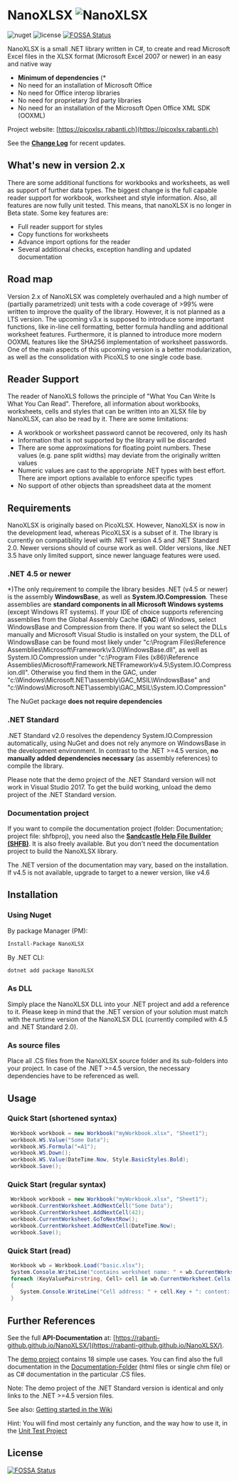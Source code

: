 # NanoXLSX ![NanoXLSX](https://github.com/rabanti-github/NanoXLSX/blob/master/Documentation/icons/NanoXLSX.png)

![nuget](https://img.shields.io/nuget/v/NanoXLSX.svg?maxAge=86400)![license](https://img.shields.io/github/license/rabanti-github/NanoXlsx.svg)[![FOSSA Status](https://app.fossa.com/api/projects/git%2Bgithub.com%2Frabanti-github%2FNanoXLSX.svg?type=shield)](https://app.fossa.com/projects/git%2Bgithub.com%2Frabanti-github%2FNanoXLSX?ref=badge_shield)

NanoXLSX is a small .NET library written in C#, to create and read Microsoft Excel files in the XLSX format (Microsoft Excel 2007 or newer) in an easy and native way

* **Minimum of dependencies** (\*
* No need for an installation of Microsoft Office
* No need for Office interop libraries
* No need for proprietary 3rd party libraries
* No need for an installation of the Microsoft Open Office XML SDK (OOXML)

Project website: [https://picoxlsx.rabanti.ch](https://picoxlsx.rabanti.ch)

See the **[Change Log](https://github.com/rabanti-github/NanoXLSX/blob/master/Changelog.md)** for recent updates.

## What's new in version 2.x

There are some additional functions for workbooks and worksheets, as well as support of further data types.
The biggest change is the full capable reader support for workbook, worksheet and style information. Also, all features are now fully unit tested. This means, that nanoXLSX is no longer in Beta state. Some key features are:

* Full reader support for styles
* Copy functions for worksheets
* Advance import options for the reader
* Several additional checks, exception handling and updated documentation

## Road map
Version 2.x of NanoXLSX was completely overhauled and a high number of (partially parametrized) unit tests with a code coverage of >99% were written to improve the quality of the library.
However, it is not planned as a LTS version. The upcoming v3.x is supposed to introduce some important functions, like in-line cell formatting, better formula handling and additional worksheet features.
Furthermore, it is planned to introduce more modern OOXML features like the SHA256 implementation of worksheet passwords.
One of the main aspects of this upcoming version is a better modularization, as well as the consolidation with PicoXLS to one single code base.

## Reader Support

The reader of NanoXLS follows the principle of "What You Can Write Is What You Can Read". Therefore, all information about workbooks, worksheets, cells and styles that can be written into an XLSX file by NanoXLSX, can also be read by it.
There are some limitations:

* A workbook or worksheet password cannot be recovered, only its hash
* Information that is not supported by the library will be discarded
* There are some approximations for floating point numbers. These values (e.g. pane split widths) may deviate from the originally written values
* Numeric values are cast to the appropriate .NET types with best effort. There are import options available to enforce specific types
* No support of other objects than spreadsheet data at the moment

## Requirements

NanoXLSX is originally based on PicoXLSX. However, NanoXLSX is now in the development lead, whereas PicoXLSX is a subset of it. The library is currently on compatibility level with .NET version 4.5 and .NET Standard 2.0. Newer versions should of course work as well. Older versions, like .NET 3.5 have only limited support, since newer language features were used.

### .NET 4.5 or newer

*)The only requirement to compile the library besides .NET (v4.5 or newer) is the assembly **WindowsBase**, as well as **System.IO.Compression**. These assemblies are **standard components in all Microsoft Windows systems** (except Windows RT systems). If your IDE of choice supports referencing assemblies from the Global Assembly Cache (**GAC**) of Windows, select WindowsBase and Compression from there. If you want so select the DLLs manually and Microsoft Visual Studio is installed on your system, the DLL of WindowsBase can be found most likely under "c:\Program Files\Reference Assemblies\Microsoft\Framework\v3.0\WindowsBase.dll", as well as System.IO.Compression under "c:\Program Files (x86)\Reference Assemblies\Microsoft\Framework\.NETFramework\v4.5\System.IO.Compression.dll". Otherwise you find them in the GAC, under "c:\Windows\Microsoft.NET\assembly\GAC_MSIL\WindowsBase" and "c:\Windows\Microsoft.NET\assembly\GAC_MSIL\System.IO.Compression"

The NuGet package **does not require dependencies**

### .NET Standard

.NET Standard v2.0 resolves the dependency System.IO.Compression automatically, using NuGet and does not rely anymore on WindowsBase in the development environment. In contrast to the .NET >=4.5 version, **no manually added dependencies necessary** (as assembly references) to compile the library.

Please note that the demo project of the .NET Standard version will not work in Visual Studio 2017. To get the build working, unload the demo project of the .NET Standard version.

### Documentation project

If you want to compile the documentation project (folder: Documentation; project file: shfbproj), you need also the **[Sandcastle Help File Builder (SHFB)](https://github.com/EWSoftware/SHFB)**. It is also freely available. But you don't need the documentation project to build the NanoXLSX library.

The .NET version of the documentation may vary, based on the installation. If v4.5 is not available, upgrade to target to a newer version, like v4.6

## Installation

### Using Nuget

By package Manager (PM):

```sh
Install-Package NanoXLSX
```

By .NET CLI:

```sh
dotnet add package NanoXLSX
```

### As DLL

Simply place the NanoXLSX DLL into your .NET project and add a reference to it. Please keep in mind that the .NET version of your solution must match with the runtime version of the NanoXLSX DLL (currently compiled with 4.5 and .NET Standard 2.0).

### As source files

Place all .CS files from the NanoXLSX source folder and its sub-folders into your project. In case of the .NET >=4.5 version, the necessary dependencies have to be referenced as well.

## Usage

### Quick Start (shortened syntax)

```c#
 Workbook workbook = new Workbook("myWorkbook.xlsx", "Sheet1");         // Create new workbook with a worksheet called Sheet1
 workbook.WS.Value("Some Data");                                        // Add cell A1
 workbook.WS.Formula("=A1");                                            // Add formula to cell B1
 workbook.WS.Down();                                                    // Go to row 2
 workbook.WS.Value(DateTime.Now, Style.BasicStyles.Bold);               // Add formatted value to cell A2
 workbook.Save();                                                       // Save the workbook as myWorkbook.xlsx
```

### Quick Start (regular syntax)

```c#
 Workbook workbook = new Workbook("myWorkbook.xlsx", "Sheet1");         // Create new workbook with a worksheet called Sheet1
 workbook.CurrentWorksheet.AddNextCell("Some Data");                    // Add cell A1
 workbook.CurrentWorksheet.AddNextCell(42);                             // Add cell B1
 workbook.CurrentWorksheet.GoToNextRow();                               // Go to row 2
 workbook.CurrentWorksheet.AddNextCell(DateTime.Now);                   // Add cell A2
 workbook.Save();                                                       // Save the workbook as myWorkbook.xlsx
```

### Quick Start (read)

```c#
 Workbook wb = Workbook.Load("basic.xlsx");                             // Read the workbook
 System.Console.WriteLine("contains worksheet name: " + wb.CurrentWorksheet.SheetName);
 foreach (KeyValuePair<string, Cell> cell in wb.CurrentWorksheet.Cells)
 {
    System.Console.WriteLine("Cell address: " + cell.Key + ": content:'" + cell.Value.Value + "'");
 }
```

## Further References

See the full **API-Documentation** at: [https://rabanti-github.github.io/NanoXLSX/](https://rabanti-github.github.io/NanoXLSX/).

The [demo project](https://github.com/rabanti-github/NanoXLSX/tree/master/Demo) contains 18 simple use cases. You can find also the full documentation in the [Documentation-Folder](https://github.com/rabanti-github/NanoXLSX/tree/master/docs) (html files or single chm file) or as C# documentation in the particular .CS files.

Note: The demo project of the .NET Standard version is identical and only links to the .NET >=4.5 version files.

See also: [Getting started in the Wiki](https://github.com/rabanti-github/NanoXLSX/wiki/Getting-started)

Hint: You will find most certainly any function, and the way how to use it, in the [Unit Test Project](https://github.com/rabanti-github/NanoXLSX/tree/master/NanoXlsx%20Test)



## License
[![FOSSA Status](https://app.fossa.com/api/projects/git%2Bgithub.com%2Frabanti-github%2FNanoXLSX.svg?type=large)](https://app.fossa.com/projects/git%2Bgithub.com%2Frabanti-github%2FNanoXLSX?ref=badge_large)